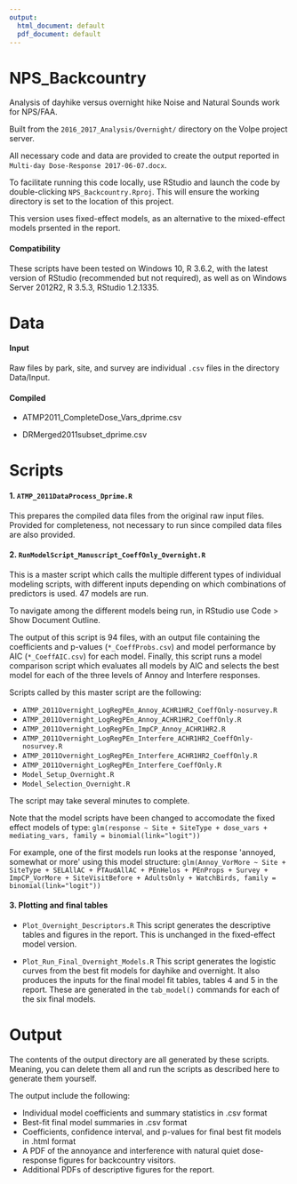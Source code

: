 ```yaml
---
output:
  html_document: default
  pdf_document: default
---
```


# NPS_Backcountry

Analysis of dayhike versus overnight hike Noise and Natural Sounds work for NPS/FAA.

Built from the `2016_2017_Analysis/Overnight/` directory on the Volpe project server.

All necessary code and data are provided to create the output reported in `Multi-day Dose-Response 2017-06-07.docx`.

To facilitate running this code locally, use RStudio and launch the code by double-clicking `NPS_Backcountry.Rproj`. This will ensure the working directory is set to the location of this project.

This version uses fixed-effect models, as an alternative to the mixed-effect models prsented in the report.

#### Compatibility

These scripts have been tested on Windows 10, R 3.6.2, with the latest version of RStudio (recommended but not required), as well as on Windows Server 2012R2, R 3.5.3, RStudio 1.2.1335.

# Data

#### Input 

Raw files by park, site, and survey are individual `.csv` files in the directory Data/Input.

#### Compiled

- ATMP2011_CompleteDose_Vars_dprime.csv

- DRMerged2011subset_dprime.csv

# Scripts

#### 1. `ATMP_2011DataProcess_Dprime.R`
This prepares the compiled data files from the original raw input files. Provided for completeness, not necessary to run since compiled data files are also provided.

#### 2. `RunModelScript_Manuscript_CoeffOnly_Overnight.R`
This is a master script which calls the multiple different types of individual modeling scripts, with different inputs depending on which combinations of predictors is used. 47 models are run.

To navigate among the different models being run, in RStudio use Code > Show Document Outline.

The output of this script is 94 files, with an output file containing the coefficients and p-values (`*_CoeffProbs.csv`) and model performance by AIC (`*_CoeffAIC.csv`) for each model.
Finally, this script runs a model comparison script which evaluates all models by AIC and selects the best model for each of the three levels of Annoy and Interfere responses.

Scripts called by this master script are the following:

- `ATMP_2011Overnight_LogRegPEn_Annoy_ACHR1HR2_CoeffOnly-nosurvey.R`
- `ATMP_2011Overnight_LogRegPEn_Annoy_ACHR1HR2_CoeffOnly.R`
- `ATMP_2011Overnight_LogRegPEn_ImpCP_Annoy_ACHR1HR2.R`
- `ATMP_2011Overnight_LogRegPEn_Interfere_ACHR1HR2_CoeffOnly-nosurvey.R`
- `ATMP_2011Overnight_LogRegPEn_Interfere_ACHR1HR2_CoeffOnly.R`
- `ATMP_2011Overnight_LogRegPEn_Interfere_CoeffOnly.R`
- `Model_Setup_Overnight.R`
- `Model_Selection_Overnight.R`

The script may take several minutes to complete.

Note that the model scripts have been changed to accomodate the fixed effect models of type:
`glm(response ~ Site + SiteType + dose_vars + mediating_vars, family = binomial(link="logit"))`

For example, one of the first models run looks at the response 'annoyed, somewhat or more' using this model structure:
`glm(Annoy_VorMore ~ Site + SiteType + SELAllAC + PTAudAllAC + PEnHelos + PEnProps + Survey + ImpCP_VorMore + SiteVisitBefore + AdultsOnly + WatchBirds, family = binomial(link="logit"))`


#### 3. Plotting and final tables

- `Plot_Overnight_Descriptors.R`
This script generates the descriptive tables and figures in the report. This is unchanged in the fixed-effect model version.

- `Plot_Run_Final_Overnight_Models.R`
This script generates the logistic curves from the best fit models for dayhike and overnight.
It also produces the inputs for the final model fit tables, tables 4 and 5 in the report. These are generated in the `tab_model()` commands for each of the six final models.

# Output

The contents of the output directory are all generated by these scripts. Meaning, you can delete them all and run the scripts as described here to generate them yourself.

The output include the following:

- Individual model coefficients and summary statistics in .csv format
- Best-fit final model summaries in .csv format
- Coefficients, confidence interval, and p-values for final best fit models in .html format
- A PDF of the annoyance and interference with natural quiet dose-response figures for backcountry visitors.
- Additional PDFs of descriptive figures for the report.
